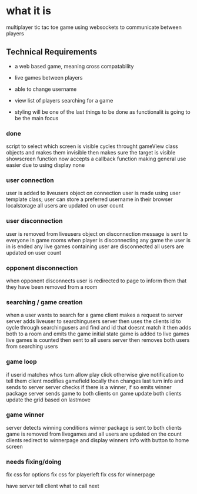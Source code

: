 
# what it is
multiplayer tic tac toe game using websockets to communicate between players


## Technical Requirements

 - a web based game, meaning cross compatability
 - live games between players 
 - able to change username 
 - view list of players searching for a game 
 

 - styling will be one of the last things to be done as functionalit is going to be the main focus
### done
script to select which screen is visible
cycles throught gameView class objects and makes them invisible then makes sure the target is visible
showscreen function now accepts a callback function making general use easier due to using display none

 ### user connection
user is added to liveusers object on connection
user is made using user template class;
user can store a preferred username in their browser localstorage
all users are updated on user count

### user disconnection
user is removed from liveusers object on disconnection
 message is sent to everyone in game rooms when player is disconnecting
 any game the user is in is ended 
any live games containing user are disconnected
all users are updated on user count

### opponent disconnection
when opponent disconnects user is redirected to page to inform them that they have been removed from a room


###  searching / game creation
when a user wants to search for a game client makes a request to server
server adds liveuser to searchingusers
server then uses the clients id to cycle through searchingusers and find and id that doesnt match
it then adds both to a room and emits the game initial state
game is added to live games 
live games is counted then sent to all users
server then removes both users from searching users

### game loop
if userid matches whos turn allow play click otherwise give notification to tell them 
client modifies gamefield locally then changes last turn info and sends to server
server checks if there is a winner, if so emits winner package
server sends game to both clients
on game update both clients update the grid based on lastmove 

### game winner
server detects winning conditions 
winner package is sent to both clients
game is removed from livegames and all users are updated on the count
clients redirect to winnerpage and display winners info with button to home screen


 ### needs fixing/doing
fix css for options
fix css for playerleft
fix css for winnerpage






have server tell client what to call next

